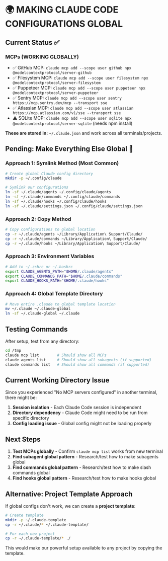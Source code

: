 # 🌍 MAKING CLAUDE CODE CONFIGURATIONS GLOBAL

## Current Status ✅

### MCPs (WORKING GLOBALLY)
- ✅ GitHub MCP: `claude mcp add --scope user github npx @modelcontextprotocol/server-github`
- ✅ Filesystem MCP: `claude mcp add --scope user filesystem npx @modelcontextprotocol/server-filesystem`
- ✅ Puppeteer MCP: `claude mcp add --scope user puppeteer npx @modelcontextprotocol/server-puppeteer`
- ✅ Sentry MCP: `claude mcp add --scope user sentry https://mcp.sentry.dev/mcp --transport sse`
- ✅ Atlassian MCP: `claude mcp add --scope user atlassian https://mcp.atlassian.com/v1/sse --transport sse`
- ⚠️ SQLite MCP: `claude mcp add --scope user sqlite npx @modelcontextprotocol/server-sqlite` (needs npm install)

**These are stored in:** `~/.claude.json` and work across all terminals/projects.

## Pending: Make Everything Else Global 🔄

### Approach 1: Symlink Method (Most Common)
```bash
# Create global Claude config directory
mkdir -p ~/.config/claude

# Symlink our configurations
ln -sf ~/.claude/agents ~/.config/claude/agents
ln -sf ~/.claude/commands ~/.config/claude/commands
ln -sf ~/.claude/hooks ~/.config/claude/hooks
ln -sf ~/.claude/settings.json ~/.config/claude/settings.json
```

### Approach 2: Copy Method
```bash
# Copy configurations to global location
cp -r ~/.claude/agents ~/Library/Application\ Support/Claude/
cp -r ~/.claude/commands ~/Library/Application\ Support/Claude/
cp -r ~/.claude/hooks ~/Library/Application\ Support/Claude/
```

### Approach 3: Environment Variables
```bash
# Add to ~/.zshrc or ~/.bashrc
export CLAUDE_AGENTS_PATH="$HOME/.claude/agents"
export CLAUDE_COMMANDS_PATH="$HOME/.claude/commands"
export CLAUDE_HOOKS_PATH="$HOME/.claude/hooks"
```

### Approach 4: Global Template Directory
```bash
# Move entire .claude to global template location
mv ~/.claude ~/.claude-global
ln -sf ~/.claude-global ~/.claude
```

## Testing Commands

After setup, test from any directory:
```bash
cd /tmp
claude mcp list        # Should show all MCPs
claude agents list     # Should show all subagents (if supported)
claude commands list   # Should show all commands (if supported)
```

## Current Working Directory Issue

Since you experienced "No MCP servers configured" in another terminal, there might be:
1. **Session isolation** - Each Claude Code session is independent
2. **Directory dependency** - Claude Code might need to be run from specific directory
3. **Config loading issue** - Global config might not be loading properly

## Next Steps

1. **Test MCPs globally** - Confirm `claude mcp list` works from new terminal
2. **Find subagent global pattern** - Research/test how to make subagents global
3. **Find commands global pattern** - Research/test how to make slash commands global
4. **Find hooks global pattern** - Research/test how to make hooks global

## Alternative: Project Template Approach

If global configs don't work, we can create a **project template**:
```bash
# Create template
mkdir -p ~/.claude-template
cp -r ~/.claude/* ~/.claude-template/

# For each new project
cp -r ~/.claude-template/* ./
```

This would make our powerful setup available to any project by copying the template.